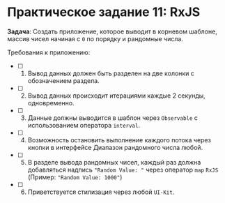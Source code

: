 # Практическое задание 11: RxJS

**Задача**: Создать приложение, которое выводит в корневом шаблоне, массив чисел начиная с `0` по порядку и рандомные числа.

Требования к приложению:

- [ ] 1. Вывод данных должен быть разделен на две колонки с обозначением раздела.
- [ ] 2. Вывод данных происходит итерациями каждые 2 секунды, одновременно.
- [ ] 3. Данные должны выводится в шаблон через `Observable` с использованием оператора `interval`.
- [ ] 4. Возможность остановить выполнение каждого потока через кнопки в интерфейсе
Диапазон рандомного числа любой.
- [ ] 5. В разделе вывода рандомных чисел, каждый раз должна добавляться надпись `"Random Value: "` через оператор `map` `RxJS` (Пример: `"Random Value: 1000"`)
- [ ] 6. Приветствуется стилизация через любой `UI-Kit`.
